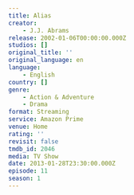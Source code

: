 ```yaml
---
title: Alias
creator:
    - J.J. Abrams
release: 2002-01-06T00:00:00.000Z
studios: []
original_title: ''
original_language: en
language:
    - English
country: []
genre:
    - Action & Adventure
    - Drama
format: Streaming
service: Amazon Prime
venue: Home
rating: ''
revisit: false
tmdb_id: 2046
media: TV Show
date: 2013-01-28T23:30:00.000Z
episode: 11
season: 1
---
```

